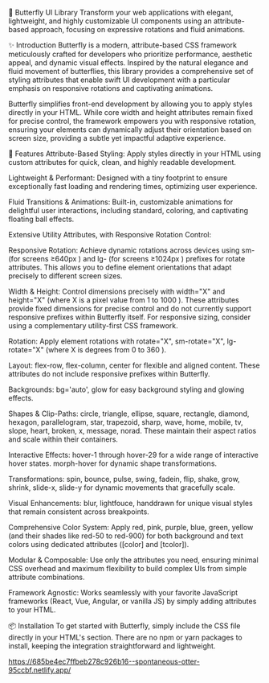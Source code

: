 🦋 Butterfly UI Library
Transform your web applications with elegant, lightweight, and highly customizable UI components using an attribute-based approach, focusing on expressive rotations and fluid animations.

✨ Introduction
Butterfly is a modern, attribute-based CSS framework meticulously crafted for developers who prioritize performance, aesthetic appeal, and dynamic visual effects. Inspired by the natural elegance and fluid movement of butterflies, this library provides a comprehensive set of styling attributes that enable swift UI development with a particular emphasis on responsive rotations and captivating animations.

Butterfly simplifies front-end development by allowing you to apply styles directly in your HTML. While core width and height attributes remain fixed for precise control, the framework empowers you with responsive rotation, ensuring your elements can dynamically adjust their orientation based on screen size, providing a subtle yet impactful adaptive experience.

🚀 Features
Attribute-Based Styling: Apply styles directly in your HTML using custom attributes for quick, clean, and highly readable development.

Lightweight & Performant: Designed with a tiny footprint to ensure exceptionally fast loading and rendering times, optimizing user experience.

Fluid Transitions & Animations: Built-in, customizable animations for delightful user interactions, including standard, coloring, and captivating floating ball effects.

Extensive Utility Attributes, with Responsive Rotation Control:

Responsive Rotation: Achieve dynamic rotations across devices using sm- (for screens 
≥640px
) and lg- (for screens 
≥1024px
) prefixes for rotate attributes. This allows you to define element orientations that adapt precisely to different screen sizes.

Width & Height: Control dimensions precisely with width="X" and height="X" (where X is a pixel value from 
1
 to 
1000
). These attributes provide fixed dimensions for precise control and do not currently support responsive prefixes within Butterfly itself. For responsive sizing, consider using a complementary utility-first CSS framework.

Rotation: Apply element rotations with rotate="X", sm-rotate="X", lg-rotate="X" (where X is degrees from 
0
 to 
360
).

Layout: flex-row, flex-column, center for flexible and aligned content. These attributes do not include responsive prefixes within Butterfly.

Backgrounds: bg='auto', glow for easy background styling and glowing effects.

Shapes & Clip-Paths: circle, triangle, ellipse, square, rectangle, diamond, hexagon, parallelogram, star, trapezoid, sharp, wave, home, mobile, tv, slope, heart, broken, x, message, norad. These maintain their aspect ratios and scale within their containers.

Interactive Effects: hover-1 through hover-29 for a wide range of interactive hover states. morph-hover for dynamic shape transformations.

Transformations: spin, bounce, pulse, swing, fadein, flip, shake, grow, shrink, slide-x, slide-y for dynamic movements that gracefully scale.

Visual Enhancements: blur, lightfouce, handdrawn for unique visual styles that remain consistent across breakpoints.

Comprehensive Color System: Apply red, pink, purple, blue, green, yellow (and their shades like red-50 to red-900) for both background and text colors using dedicated attributes ([color] and [tcolor]).

Modular & Composable: Use only the attributes you need, ensuring minimal CSS overhead and maximum flexibility to build complex UIs from simple attribute combinations.

Framework Agnostic: Works seamlessly with your favorite JavaScript frameworks (React, Vue, Angular, or vanilla JS) by simply adding attributes to your HTML.

📦 Installation
To get started with Butterfly, simply include the CSS file directly in your HTML's <head> section. There are no npm or yarn packages to install, keeping the integration straightforward and lightweight.
<link rel="stylesheet" href="https://685be4ec7ffbeb278c926b16--spontaneous-otter-95ccbf.netlify.app/butterfly%20css/float.css">


https://685be4ec7ffbeb278c926b16--spontaneous-otter-95ccbf.netlify.app/


